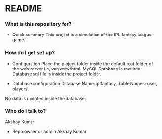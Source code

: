 # README #

### What is this repository for? ###

* Quick summary
This project is a simulation of the IPL fantasy league game.

### How do I get set up? ###

* Configuration
Place the project folder inside the default root folder of the web server i.e, var/www/html.
MySQL Database is required.
Database sql file is inside the project folder.

* Database configuration
Database Name: iplfantasy.
Table Names: user, players.

No data is updated inside the database.

### Who do I talk to? ###
Akshay Kumar

* Repo owner or admin
Akshay Kumar
